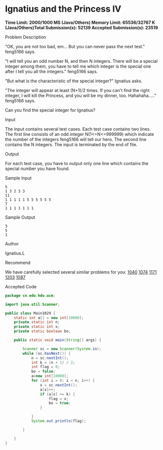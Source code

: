 # Ignatius and the Princess IV

**Time Limit: 2000/1000 MS (Java/Others)    Memory Limit: 65536/32767 K (Java/Others)Total Submission(s): 52139    Accepted Submission(s): 23519**

Problem Description

"OK, you are not too bad, em... But you can never pass the next test." feng5166 says.

"I will tell you an odd number N, and then N integers. There will be a special integer among them, you have to tell me which integer is the special one after I tell you all the integers." feng5166 says.

"But what is the characteristic of the special integer?" Ignatius asks.

"The integer will appear at least (N+1)/2 times. If you can't find the right integer, I will kill the Princess, and you will be my dinner, too. Hahahaha....." feng5166 says.

Can you find the special integer for Ignatius?

 



Input

The input contains several test cases. Each test case contains two lines. The first line consists of an odd integer N(1<=N<=999999) which indicate the number of the integers feng5166 will tell our hero. The second line contains the N integers. The input is terminated by the end of file.

 



Output

For each test case, you have to output only one line which contains the special number you have found.

 



Sample Input

```
5
1 3 2 3 3
11
1 1 1 1 1 5 5 5 5 5 5
7
1 1 1 1 1 1 1
```

 



Sample Output

```
3
5
1
```

 



Author

Ignatius.L

 



Recommend

We have carefully selected several similar problems for you:  [1040](http://acm.hdu.edu.cn/showproblem.php?pid=1040) [1074](http://acm.hdu.edu.cn/showproblem.php?pid=1074) [1171](http://acm.hdu.edu.cn/showproblem.php?pid=1171) [1203](http://acm.hdu.edu.cn/showproblem.php?pid=1203) [1087](http://acm.hdu.edu.cn/showproblem.php?pid=1087) 





Accepted Code

```java
package cn.edu.hdu.acm;

import java.util.Scanner;

public class Main1029 {
    static int a[] = new int[10000];
    private static int n;
    private static int x;
    private static boolean bo;

    public static void main(String[] args) {

        Scanner sc = new Scanner(System.in);
        while (sc.hasNext()) {
            n = sc.nextInt();
            int k = (n + 1) / 2;
            int flag = 0;
            bo = false;
            a=new int[10000]; 
            for (int i = 0; i < n; i++) {
                x = sc.nextInt();
                a[x]++;
                if (a[x] >= k) {
                    flag = x;
                    bo = true;
                }   

            }
            System.out.println(flag);

        }

    }
}

```

